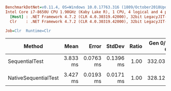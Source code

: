 ``` ini

BenchmarkDotNet=v0.11.4, OS=Windows 10.0.17763.316 (1809/October2018Update/Redstone5)
Intel Core i7-8650U CPU 1.90GHz (Kaby Lake R), 1 CPU, 4 logical and 4 physical cores
  [Host] : .NET Framework 4.7.2 (CLR 4.0.30319.42000), 32bit LegacyJIT-v4.7.3362.0
  Clr    : .NET Framework 4.7.2 (CLR 4.0.30319.42000), 32bit LegacyJIT-v4.7.3362.0

Job=Clr  Runtime=Clr  

```
|               Method |     Mean |     Error |    StdDev | Ratio | Gen 0/1k Op | Gen 1/1k Op | Gen 2/1k Op | Allocated Memory/Op |
|--------------------- |---------:|----------:|----------:|------:|------------:|------------:|------------:|--------------------:|
|       SequentialTest | 3.833 ms | 0.0763 ms | 0.1396 ms |  1.00 |    332.0313 |    332.0313 |    332.0313 |             1.53 MB |
|                      |          |           |           |       |             |             |             |                     |
| NativeSequentialTest | 3.427 ms | 0.0193 ms | 0.0171 ms |  1.00 |    328.1250 |    328.1250 |    328.1250 |             1.53 MB |
